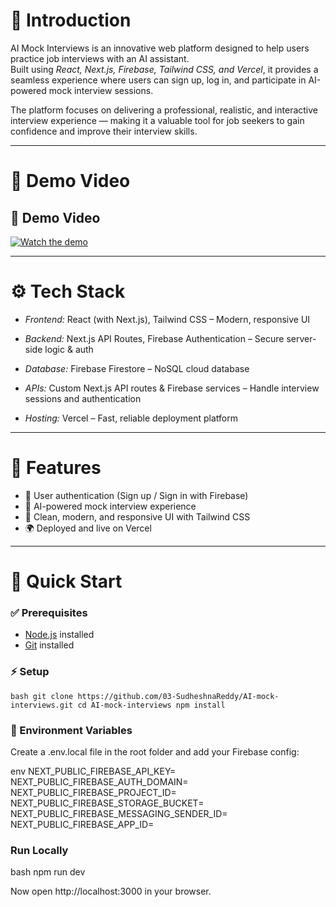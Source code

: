 # 📖 Introduction

AI Mock Interviews is an innovative web platform designed to help users practice job interviews with an AI assistant.  
Built using *React, Next.js, Firebase, Tailwind CSS, and Vercel*, it provides a seamless experience where users can sign up, log in, and participate in AI-powered mock interview sessions.

The platform focuses on delivering a professional, realistic, and interactive interview experience — making it a valuable tool for job seekers to gain confidence and improve their interview skills.

---

# 🎥 Demo Video

## 🎥 Demo Video  

[![Watch the demo](https://img.youtube.com/vi/xu-qvLe4f64/0.jpg)](https://youtu.be/xu-qvLe4f64)

---

# ⚙ Tech Stack

- *Frontend:* React (with Next.js), Tailwind CSS – Modern, responsive UI
- *Backend:* Next.js API Routes, Firebase Authentication – Secure server-side logic & auth
- *Database:* Firebase Firestore – NoSQL cloud database
- *APIs:* Custom Next.js API routes & Firebase services – Handle interview sessions and authentication

- *Hosting:* Vercel – Fast, reliable deployment platform

---

# 🔋 Features

- 🔐 User authentication (Sign up / Sign in with Firebase)
- 🎤 AI-powered mock interview experience
- 🎨 Clean, modern, and responsive UI with Tailwind CSS
- 🌍 Deployed and live on Vercel

---

# 🤸 Quick Start

### ✅ Prerequisites

- [Node.js](https://nodejs.org/) installed
- [Git](https://git-scm.com/) installed

### ⚡ Setup

`bash
git clone https://github.com/03-SudheshnaReddy/AI-mock-interviews.git
cd AI-mock-interviews
npm install
`

### 🔑 Environment Variables

Create a .env.local file in the root folder and add your Firebase config:

env
NEXT_PUBLIC_FIREBASE_API_KEY=
NEXT_PUBLIC_FIREBASE_AUTH_DOMAIN=
NEXT_PUBLIC_FIREBASE_PROJECT_ID=
NEXT_PUBLIC_FIREBASE_STORAGE_BUCKET=
NEXT_PUBLIC_FIREBASE_MESSAGING_SENDER_ID=
NEXT_PUBLIC_FIREBASE_APP_ID=

### Run Locally
bash
npm run dev

Now open http://localhost:3000 in your browser.